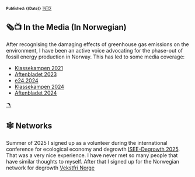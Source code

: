 <head>  
    <link rel="stylesheet" href="styles.css">
</head>

<font size="1">**Published: {{Date}}**</font>
<a href="engasjement.md" class="flag-link">🇳🇴</a>

## 🗞️📺 In the Media (In Norwegian)

After recognising the damaging effects of greenhouse gas emissions on the environment, I have been an active voice advocating for the phase-out of fossil energy production in Norway. This has led to some media coverage:

- [Klassekampen 2021](https://klassekampen.no/artikkel/2021-08-19/vil-avvikle-sin-egen-bransje)
- [Aftenbladet 2023](https://www.aftenbladet.no/meninger/debatt/i/ve1dQm/strategivalg-under-heteboelger)
- [e24 2024](https://e24.no/energi-og-klima/i/JbnoWX/equinor-ansatt-fronter-oljeaksjon-bekymret-for-barna-mine)
- [Klassekampen 2024](https://klassekampen.no/artikkel/2024-09-05/debatt-a-unnga-en-storulykke)
- [Aftenbladet 2024](https://www.aftenbladet.no/meninger/debatt/i/OoyO11/klimaaksjoner-blind-lojalitet-hvor-man-bare-gjentar-alt-arbeidsgiveren-sier-har-lite-med-lojalitet-aa-gjoere)

<a href="index_english.md" class="boom-link">🪃</a>

## 🕸️ Networks

Summer of 2025 I signed up as a volunteer during the international conference for ecological economy and degrowth [ISEE-Degrowth 2025](https://isee-degrowth2025.no/). That was a very nice experience. I have never met so many people that have similar thoughts to myself. After that I signed up for the Norwegian network for degrowth [Vekstfri Norge](https://vekstfri.no/)
